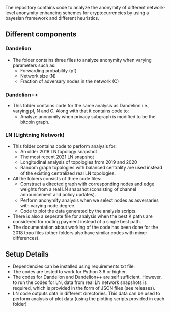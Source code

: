 The repository contains code to analyze the anonymity of different network-level anonymity enhancing schemes for cryptocurrencies by using a bayesian framework and different heuristics.

## Different components

### Dandelion
* The folder contains three files to analyze anonymity when varying parameters such as:
    * Forwarding probability (pf)
    * Network size (N)
    * Fraction of adversary nodes in the network \(C\)

### Dandelion++
* This folder contains code for the same analysis as Dandelion i.e., varying pf, N and C. Along with that it contains code to:
    * Analyze anonymity when privacy subgraph is modified to be the bitcoin graph. 

### LN (Lightning Network)
* This folder contains code to perform analysis for:
    * An older 2018 LN topology snapshot
    * The most recent 2021 LN snapshot
    * Longitudinal analysis of topologies from 2019 and 2020
    * Random graph topologies with balanced centrality are used instead of the existing centralized real LN topologies.
* All the folders consists of three code files:
    * Construct a directed graph with corresponding nodes and edge weights from a real LN snapshot (consisting of channel announcement and policy updates).
    * Perform anonymity analysis when we select nodes as asversaries with varying node degree.
    * Code to plot the data generated by the analysis scripts.
* There is also a seperate file for analysis when the best K paths are considered for routing payment instead of a single best path.       
* The documentation about working of the code has been done for the 2018 topo files (other folders also have similar codes with minor differences).

## Setup Details
* Dependencies can be installed using requirements.txt file.
* The codes are tested to work for Python 3.6 or higher.
* The codes for Dandelion and Dandelion++ are self sufficient. However, to run the codes for LN, data from real LN network snapshots is required, which is provided in the form of JSON files (see releases).
* LN code outputs data in different directories. This data can  be used to perform analysis of plot data (using the plotting scripts provided in each folder)
